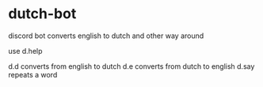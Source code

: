 # dutch-bot
discord bot converts english to dutch and other way around

use d.help


d.d converts from english to dutch
d.e converts from dutch to english
d.say repeats a word

